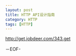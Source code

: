 ```yaml
---
layout: post
title: HTTP API设计指南
category: HTTP
tags: [HTTP]
---
```


<http://get.jobdeer.com/343.get>

－EOF-
